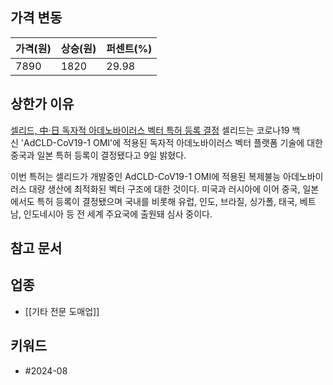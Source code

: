 ## 가격 변동
| 가격(원) | 상승(원) | 퍼센트(%) |
| ----- | ----- | ------ |
| 7890  | 1820  | 29.98  |
## 상한가 이유
[셀리드, 中·日 독자적 아데노바이러스 벡터 특허 등록 결정](https://n.news.naver.com/mnews/article/014/0005225667)
셀리드는 코로나19 백신 'AdCLD-CoV19-1 OMI'에 적용된 독자적 아데노바이러스 벡터 플랫폼 기술에 대한 중국과 일본 특허 등록이 결정됐다고 9일 밝혔다.  
  
이번 특허는 셀리드가 개발중인 AdCLD-CoV19-1 OMI에 적용된 복제불능 아데노바이러스 대량 생산에 최적화된 벡터 구조에 대한 것이다. 미국과 러시아에 이어 중국, 일본에서도 특허 등록이 결정됐으며 국내를 비롯해 유럽, 인도, 브라질, 싱가폴, 태국, 베트남, 인도네시아 등 전 세계 주요국에 출원돼 심사 중이다.
## 참고 문서
## 업종
- [[기타 전문 도매업]]
## 키워드
- #2024-08 